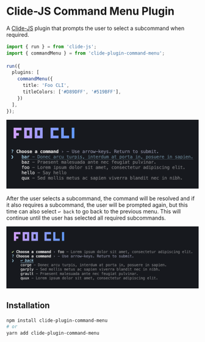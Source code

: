 # Clide-JS Command Menu Plugin

A [Clide-JS](https://github.com/ryangoree/clide-js/tree/main) plugin that prompts the user to select a subcommand when required.

```ts
import { run } = from 'clide-js';
import { commandMenu } = from 'clide-plugin-command-menu';

run({
  plugins: [
    commandMenu({
      title: 'Foo CLI',
      titleColors: ['#D89DFF', '#519BFF'],
    })
  ],
});
```

![Title menu](https://raw.githubusercontent.com/ryangoree/clide-js/main/packages/clide-plugin-command-menu/assets/opening-menu.png)

After the user selects a subcommand, the command will be resolved and if it
also requires a subcommand, the user will be prompted again, but this time
can also select `↩ back` to go back to the previous menu. This will continue
until the user has selected all required subcommands.

![Submenu](https://raw.githubusercontent.com/ryangoree/clide-js/main/packages/clide-plugin-command-menu/assets/submenu.png)

## Installation

```sh
npm install clide-plugin-command-menu
# or
yarn add clide-plugin-command-menu
```

